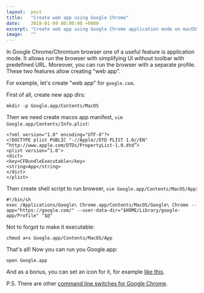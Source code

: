 ```yaml
---
layout:  post
title:   "Create web app using Google Chrome"
date:    2018-01-09 00:00:00 +0000
excerpt: "Create web app using Google Chrome application mode on macOS" 
image:   ""
---
```


In Google Chrome/Chromium browser one of a useful feature is application mode. 
It allows run the browser with simplifying UI without toolbar with predefined URL.
Moreover, you can run the browser with a separate profile.
These two features allow creating "web app".

For example, let's create "web app" for `google.com`.

First of all, create new app dirs:

```
mkdir -p Google.app/Contents/MacOS
```

Then we need create macos app manifest, `vim Google.app/Contents/Info.plist`:

```
<?xml version="1.0" encoding="UTF-8"?>
<!DOCTYPE plist PUBLIC "-//Apple//DTD PLIST 1.0//EN" “http://www.apple.com/DTDs/PropertyList-1.0.dtd”>
<plist version=”1.0″>
<dict>
<key>CFBundleExecutable</key>
<string>App</string>
</dict>
</plist>
```

Then create shell script to run browser, `vim Google.app/Contents/MacOS/App`:

```
#!/bin/sh
exec /Applications/Google\ Chrome.app/Contents/MacOS/Google\ Chrome --app="https://google.com/" --user-data-dir="$HOME/Library/google-app/Profile" "$@"
```

Not to forgot to make it executable:

```
chmod a+x Google.app/Contents/MacOS/App
```

That's all! Now you can run you Google.app:

```
open Google.app
```

And as a bonus, you can set an icon for it, for example [like this][change-an-application-icon].

P.S. There are other [command line switches for Google Chrome][chromium-cli-switches].

[chromium-cli-switches]: https://peter.sh/experiments/chromium-command-line-switches/
[change-an-application-icon]: https://superuser.com/questions/37811/how-can-i-change-an-application-icon-in-mac-os-x